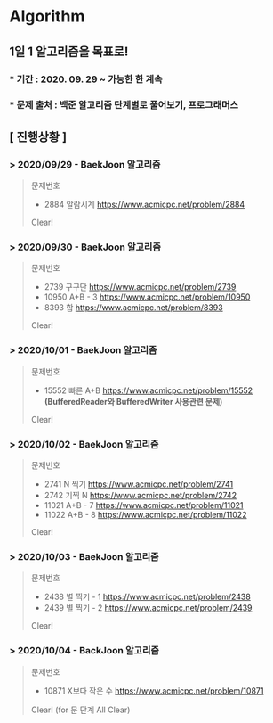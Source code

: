 # Algorithm

## 1일 1 알고리즘을 목표로!

### * 기간 : 2020. 09. 29 ~ 가능한 한 계속
### * 문제 출처 : 백준 알고리즘 단계별로 풀어보기, 프로그래머스

## [ 진행상황 ] 

### > 2020/09/29 - BaekJoon 알고리즘   
> 문제번호
> * 2884 알람시계 https://www.acmicpc.net/problem/2884  
>   
> Clear!

### > 2020/09/30 - BaekJoon 알고리즘 
> 문제번호  
> * 2739 구구단 https://www.acmicpc.net/problem/2739  
> * 10950 A+B - 3 https://www.acmicpc.net/problem/10950  
> * 8393 합 https://www.acmicpc.net/problem/8393  
>
> Clear!
                                        
### > 2020/10/01 - BaekJoon 알고리즘 
> 문제번호 
> * 15552 빠른 A+B https://www.acmicpc.net/problem/15552 __(BufferedReader와 BufferedWriter 사용관련 문제)__
> 
> Clear! 
                                             
### > 2020/10/02 - BaekJoon 알고리즘 
> 문제번호 
> * 2741 N 찍기 https://www.acmicpc.net/problem/2741
> * 2742 기찍 N https://www.acmicpc.net/problem/2742
> * 11021 A+B - 7 https://www.acmicpc.net/problem/11021
> * 11022 A+B - 8 https://www.acmicpc.net/problem/11022
>
> Clear!

### > 2020/10/03 - BaekJoon 알고리즘 
> 문제번호  
> * 2438 별 찍기 - 1 https://www.acmicpc.net/problem/2438
> * 2439 별 찍기 - 2 https://www.acmicpc.net/problem/2439
>   
> Clear!
                                        
### > 2020/10/04 - BackJoon 알고리즘 
> 문제번호  
> * 10871 X보다 작은 수 https://www.acmicpc.net/problem/10871
>     
> Clear! (for 문 단계 All Clear)
                                         
